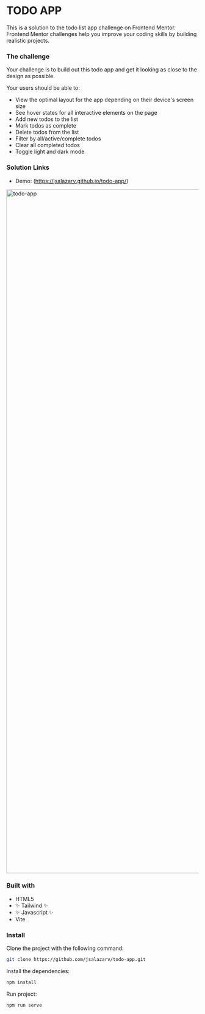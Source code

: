 # TODO APP



This is a solution to the todo list app challenge on Frontend Mentor. Frontend Mentor challenges help you improve your coding skills by building realistic projects.


### The challenge


Your challenge is to build out this todo app and get it looking as close to the design as possible.

Your users should be able to:

- View the optimal layout for the app depending on their device's screen size
- See hover states for all interactive elements on the page
- Add new todos to the list
- Mark todos as complete
- Delete todos from the list
- Filter by all/active/complete todos
- Clear all completed todos
- Toggle light and dark mode


### Solution Links


- Demo: (https://jsalazarv.github.io/todo-app/)
<img width="1792" alt="todo-app" src="https://user-images.githubusercontent.com/20529328/186755463-2ad170b4-8575-4e6e-a4e1-aa64412fea34.png">


### Built with


- HTML5
- ✨ Tailwind ✨
- ✨ Javascript ✨
- Vite


### Install 


Clone the project with the following command:

```bash
git clone https://github.com/jsalazarv/todo-app.git 
```

Install the dependencies:

```bash
npm install
```

Run project: 

```bash
npm run serve
```

